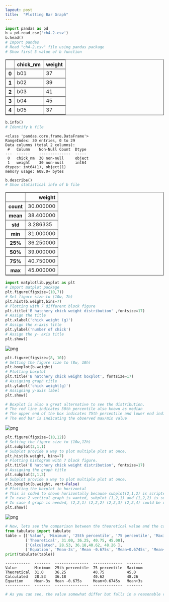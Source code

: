 ```yaml
---
layout: post
title:  "Plotting Bar Graph"
---
```


```python
import pandas as pd
b = pd.read_csv('ch4-2.csv')
b.head()
# Import pandas
# Read "ch4-2.csv" file using pandas package
# Show first 5 value of b function
```




<div>
<style scoped>
    .dataframe tbody tr th:only-of-type {
        vertical-align: middle;
    }

    .dataframe tbody tr th {
        vertical-align: top;
    }

    .dataframe thead th {
        text-align: right;
    }
</style>
<table border="1" class="dataframe">
  <thead>
    <tr style="text-align: right;">
      <th></th>
      <th>chick_nm</th>
      <th>weight</th>
    </tr>
  </thead>
  <tbody>
    <tr>
      <th>0</th>
      <td>b01</td>
      <td>37</td>
    </tr>
    <tr>
      <th>1</th>
      <td>b02</td>
      <td>39</td>
    </tr>
    <tr>
      <th>2</th>
      <td>b03</td>
      <td>41</td>
    </tr>
    <tr>
      <th>3</th>
      <td>b04</td>
      <td>45</td>
    </tr>
    <tr>
      <th>4</th>
      <td>b05</td>
      <td>37</td>
    </tr>
  </tbody>
</table>
</div>




```python
b.info()
# Identify b file
```

    <class 'pandas.core.frame.DataFrame'>
    RangeIndex: 30 entries, 0 to 29
    Data columns (total 2 columns):
     #   Column    Non-Null Count  Dtype 
    ---  ------    --------------  ----- 
     0   chick_nm  30 non-null     object
     1   weight    30 non-null     int64 
    dtypes: int64(1), object(1)
    memory usage: 608.0+ bytes



```python
b.describe()
# Show statistical info of b file
```




<div>
<style scoped>
    .dataframe tbody tr th:only-of-type {
        vertical-align: middle;
    }

    .dataframe tbody tr th {
        vertical-align: top;
    }

    .dataframe thead th {
        text-align: right;
    }
</style>
<table border="1" class="dataframe">
  <thead>
    <tr style="text-align: right;">
      <th></th>
      <th>weight</th>
    </tr>
  </thead>
  <tbody>
    <tr>
      <th>count</th>
      <td>30.000000</td>
    </tr>
    <tr>
      <th>mean</th>
      <td>38.400000</td>
    </tr>
    <tr>
      <th>std</th>
      <td>3.286335</td>
    </tr>
    <tr>
      <th>min</th>
      <td>31.000000</td>
    </tr>
    <tr>
      <th>25%</th>
      <td>36.250000</td>
    </tr>
    <tr>
      <th>50%</th>
      <td>39.000000</td>
    </tr>
    <tr>
      <th>75%</th>
      <td>40.750000</td>
    </tr>
    <tr>
      <th>max</th>
      <td>45.000000</td>
    </tr>
  </tbody>
</table>
</div>




```python
import matplotlib.pyplot as plt
# Import matplot package
plt.figure(figsize=(10,7))
# Set figure size to (10w, 7h)
plt.hist(b.weight,bins=7)
# Plotting with 7 different block figure
plt.title('B hatchery chick weight distribution' ,fontsize=17)
# Assign the title
plt.xlabel('chick weight (g)')
# Assign the x-axis title
plt.ylabel('number of chick')
# Assign the y- axis title
plt.show()
```


    
![png](output_Distribution_3_0.png)
    



```python
plt.figure(figsize=(8, 10))
# Setting the figure size to (8w, 10h)
plt.boxplot(b.weight)
# Plotting boxplot
plt.title('B hatchery chick weight boxplot', fontsize=17)
# Assigning graph title
plt.ylabel('chick weight(g)')
# Assigning y-axis label
plt.show()

# Boxplot is also a great alternative to see the distribution.
# The red line indicates 50th percentile also known as median
# The upper end of the box indicates 75th percentile and lower end indicates 25th percentile
# The end bar is indicating the observed max/min value
```


    
![png](output_Distribution_4_0.png)
    



```python
plt.figure(figsize=(10,12))
# Setting the figure size to (10w,12h)
plt.subplot(2,1,1)
# Subplot provide a way to plot multiple plot at once.
plt.hist(b.weight, bins=7)
# Plotting histogram with 7 block figure.
plt.title('B hatchery chick weight distribution', fontsize=17)
# Assigning the graph title
plt.subplot(2,1,2)
# Subplot provide a way to plot multiple plot at once.
plt.boxplot(b.weight, vert=False)
# Plotting the boxplot in horizontal
# This is coded to shown horizontally because subplot(2,1,2) is scripted for two horizontal graph.
# In case 2 vertical graph is wanted, subplot (1,2,1) and (1,2,2) is suitable
# In case 4 graph is needed, (2,2,1) (2,2,2) (2,2,3) (2,2,4) could be used respectively.
plt.show()
```


    
![png](output_Distribution_5_0.png)
    



```python
# Now, lets see the comparison between the theoretical value and the calculated value.
from tabulate import tabulate
table = [['Value', 'Minimum', '25th percentile', '75 percentile', 'Maximum'], 
         ['Theoretical', 31.00, 36.25, 40.75, 45.00],
         ['Calculated', 28.53, 36.18,40.62, 48.26 ], 
         ['Equation', 'Mean-3s', 'Mean -0.675s', 'Mean+0.6745s', 'Mean+3s']]
print(tabulate(table))
```

    -----------  -------  ---------------  -------------  -------
    Value        Minimum  25th percentile  75 percentile  Maximum
    Theoretical  31.0     36.25            40.75          45.0
    Calculated   28.53    36.18            40.62          48.26
    Equation     Mean-3s  Mean -0.675s     Mean+0.6745s   Mean+3s
    -----------  -------  ---------------  -------------  -------



```python
# As you can see, the value somewhat differ but falls in a reasonable range. 
```

